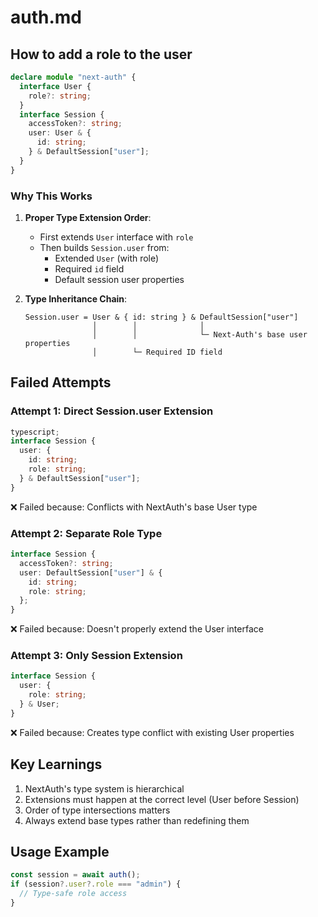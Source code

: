# auth.md

## How to add a role to the user

```ts
declare module "next-auth" {
  interface User {
    role?: string;
  }
  interface Session {
    accessToken?: string;
    user: User & {
      id: string;
    } & DefaultSession["user"];
  }
}
```

### Why This Works

1. **Proper Type Extension Order**:

   - First extends `User` interface with `role`
   - Then builds `Session.user` from:
     - Extended `User` (with role)
     - Required `id` field
     - Default session user properties

2. **Type Inheritance Chain**:

   ```
   Session.user = User & { id: string } & DefaultSession["user"]
                  │        │              │
                  │        │              └─ Next-Auth's base user properties
                  │        └─ Required ID field

   ```

## Failed Attempts

### Attempt 1: Direct Session.user Extension

```ts
typescript;
interface Session {
  user: {
    id: string;
    role: string;
  } & DefaultSession["user"];
}
```

❌ Failed because: Conflicts with NextAuth's base User type

### Attempt 2: Separate Role Type

```typescript
interface Session {
  accessToken?: string;
  user: DefaultSession["user"] & {
    id: string;
    role: string;
  };
}
```

❌ Failed because: Doesn't properly extend the User interface

### Attempt 3: Only Session Extension

```typescript
interface Session {
  user: {
    role: string;
  } & User;
}
```

❌ Failed because: Creates type conflict with existing User properties

## Key Learnings

1. NextAuth's type system is hierarchical
2. Extensions must happen at the correct level (User before Session)
3. Order of type intersections matters
4. Always extend base types rather than redefining them

## Usage Example

```typescript
const session = await auth();
if (session?.user?.role === "admin") {
  // Type-safe role access
}
```
